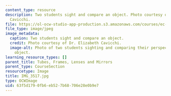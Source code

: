 ```yaml
---
content_type: resource
description: Two students sight and compare an object. Photo courtesy of Dr. Elizabeth
  Cavicchi.
file: https://ol-ocw-studio-app-production.s3.amazonaws.com/courses/ec-050-recreate-experiments-from-history-inform-the-future-from-the-past-galileo-january-iap-2010/63f5d1790fb6eb527b68706e28e0b9e7_IMG_3517.jpg
file_type: image/jpeg
image_metadata:
  caption: Two students sight and compare an object.
  credit: Photo courtesy of Dr. Elizabeth Cavicchi.
  image-alt: Photo of two students sighting and comparing their perspectives of an
    object.
learning_resource_types: []
parent_title: Tubes, Frames, Lenses and Mirrors
parent_type: CourseSection
resourcetype: Image
title: IMG_3517.jpg
type: OCWImage
uid: 63f5d179-0fb6-eb52-7b68-706e28e0b9e7
---
```

